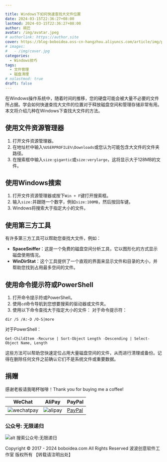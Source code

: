```yaml
---

title: Windows下如何快速查找大文件位置
date: 2024-03-15T22:36:27+08:00
lastmod: 2024-03-15T22:36:27+08:00
author: 胡巴
avatar: /img/avatar.jpeg
# authorlink: https://author.site
cover: https://blog-boboidea.oss-cn-hangzhou.aliyuncs.com/article/img/posts/auto/article%20(11).jpg
# images:
#   - /img/cover.jpg
categories:
  - Windows技巧
tags:
  - 文件管理
  - 磁盘清理
# nolastmod: true
draft: false
---
```

在Windows操作系统中，随着时间的推移，您的硬盘可能会被大量不必要的文件所占据。学会如何快速查找大文件的位置对于释放磁盘空间和管理存储非常有用。本文将介绍几种在Windows下查找大文件的方法。
<!--more-->
## 使用文件资源管理器
1. 打开文件资源管理器。
2. 在地址栏中输入`%USERPROFILE%\Downloads`或您认为可能包含大文件的文件夹路径。
3. 在搜索框中输入`size:gigantic`或`size:verylarge`，这将显示大于128MB的文件。
## 使用Windows搜索
1. 打开文件资源管理器或按下`Win + F`键打开搜索框。
2. 输入`size:`并跟随一个数字，例如`size:100MB`，然后按回车键。
3. Windows将搜索大于指定大小的文件。
## 使用第三方工具
有许多第三方工具可以帮助您查找大文件，例如：
- **SpaceSniffer**：这是一个免费的磁盘空间分析工具，它以图形化的方式显示磁盘使用情况。
- **WinDirStat**：这个工具提供了一个直观的界面来显示文件和目录的大小，并帮助您找到占用最多空间的文件。
## 使用命令提示符或PowerShell
1. 打开命令提示符或PowerShell。
2. 使用`cd`命令导航到您想要搜索的驱动器或文件夹。
3. 使用以下命令查找大于指定大小的文件：
对于命令提示符：
```
dir /S /A:-D /O-S|more
```
对于PowerShell：
```
Get-ChildItem -Recurse | Sort-Object Length -Descending | Select-Object Name, Length
```
这些方法可以帮助您快速定位占用大量磁盘空间的文件，从而进行清理或备份。记得在删除任何文件之前确认它们不是系统文件或重要数据。

## 捐赠

感谢老板请我喝杯咖啡！Thank you for buying me a coffee!

| WeChat | AliPay | PayPal |
| --- | --- | --- |
| ![wechatpay](https://blog-boboidea.oss-cn-hangzhou.aliyuncs.com/pay/wechat_%E6%94%B6%E6%AC%BE%E7%A0%81.jpg) | ![alipay](https://blog-boboidea.oss-cn-hangzhou.aliyuncs.com/pay/alipay.jpg) | [PayPal](https://paypal.me/JianboQin?country.x=C2&locale.x=zh_XC) |

### 公众号: 无限递归

![alt 搜索公众号:无限递归](https://blog-boboidea.oss-cn-hangzhou.aliyuncs.com/article/img/gongzhonghao.jpeg "无限递归")

<!--declare-declare-->

Copyright &copy; 2017 - 2024 boboidea.com All Rights Reserved 波波创意软件工作室 版权所有 【转载请注明出处】